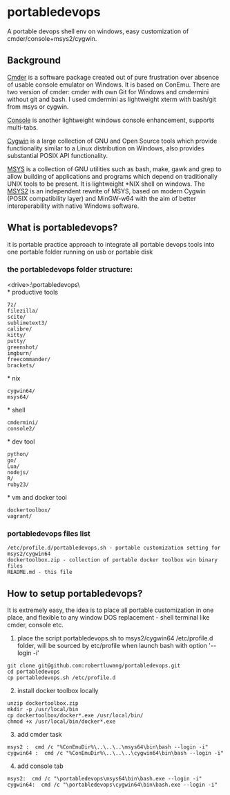 # portabledevops

A portable devops shell env on windows, easy customization of cmder/console+msys2/cygwin.

## Background

[Cmder](https://github.com/cmderdev/cmder) is a software package created out of pure frustration over absence of usable console emulator on Windows. It is based on ConEmu. There are two version of cmder: cmder with own Git for Windows and cmdermini without git and bash. I used cmdermini as lightweight xterm with bash/git from msys or cygwin.

[Console](https://sourceforge.net/projects/console/) is another lightweight windows console enhancement, supports multi-tabs.

[Cygwin](https://cygwin.com/) is a large collection of GNU and Open Source tools which provide functionality similar to a Linux distribution on Windows, also provides substantial POSIX API functionality.

[MSYS](http://www.mingw.org/wiki/MSYS) is a collection of GNU utilities such as bash, make, gawk and grep to allow building of applications and programs which depend on traditionally UNIX tools to be present. It is lightweight *NIX shell on windows. The [MSYS2](https://sourceforge.net/projects/msys2/?source=navbar) is an independent rewrite of MSYS, based on modern Cygwin (POSIX compatibility layer) and MinGW-w64 with the aim of better interoperability with native Windows software.

## What is portabledevops?

it is portable practice approach to integrate all portable devops tools into one portable folder running on usb or portable disk  
### the portabledevops folder structure:    
&lt;drive&gt;:\portabledevops\  
\* productive tools      
```qdir/   
7z/   
filezilla/   
scite/                 
sublimetext3/  
calibre/  
kitty/  
putty/  
greenshot/             
imgburn/  
freecommander/  
brackets/ 
```
\* nix 
```
cygwin64/ 
msys64/
```
\* shell 
```
cmdermini/             
console2/
```
\* dev tool
```    
python/               
go/                                              
Lua/                                   
nodejs/                
R/                     
ruby23/
```
\* vm and docker tool
```
dockertoolbox/        
vagrant/  
```

### portabledevops files list 
``` 
/etc/profile.d/portabledevops.sh - portable customization setting for msys2/cygwin64  
dockertoolbox.zip - collection of portable docker toolbox win binary files 
README.md - this file   
```

## How to setup portabledevops?

It is extremely easy, the idea is to place all portable customization in one place, and flexible to any window DOS replacement - shell terminal like cmder, console etc.  
1) place the script portabledevops.sh to msys2/cygwin64 /etc/profile.d folder, will be sourced by etc/profile when launch bash with option  '--login -i'  
```
git clone git@github.com:robertluwang/portabledevops.git
cd portabledevops
cp portabledevops.sh /etc/profile.d 
```
2) install docker toolbox locally
``` 
unzip dockertoolbox.zip
mkdir -p /usr/local/bin
cp dockertoolbox/docker*.exe /usr/local/bin/
chmod +x /usr/local/bin/docker*.exe
```
3) add cmder task   
```
msys2 :  cmd /c "%ConEmuDir%\..\..\..\msys64\bin\bash --login -i"
cygwin64 :  cmd /c "%ConEmuDir%\..\..\..\cygwin64\bin\bash --login -i"
``` 
4) add console tab  
```
msys2:  cmd /c "\portabledevops\msys64\bin\bash.exe --login -i"
cygwin64:  cmd /c "\portabledevops\cygwin64\bin\bash.exe --login -i"  
```
